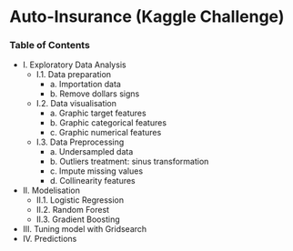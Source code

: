 # Auto-Insurance (Kaggle Challenge)
 ### Table of Contents

* I. Exploratory Data Analysis
    * I.1. Data preparation
        * a. Importation data
        * b. Remove dollars signs
    * I.2. Data visualisation
        * a. Graphic target features
        * b. Graphic categorical features
        * c. Graphic numerical features
    * I.3. Data Preprocessing
        * a. Undersampled data
        * b. Outliers treatment: sinus transformation
        * c. Impute missing values
        * d. Collinearity features
* II. Modelisation
    * II.1. Logistic Regression
    * II.2. Random Forest
    * II.3. Gradient Boosting
* III. Tuning model with Gridsearch
* IV. Predictions
